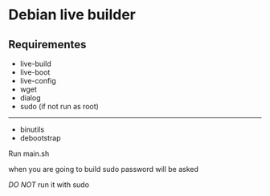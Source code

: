 # Debian live builder

## Requirementes
- live-build
- live-boot
- live-config
- wget
- dialog
- sudo (if not run as root)
*****
- binutils
- debootstrap

Run main.sh

when you are going to build sudo password will be asked

*DO NOT* run it with sudo
